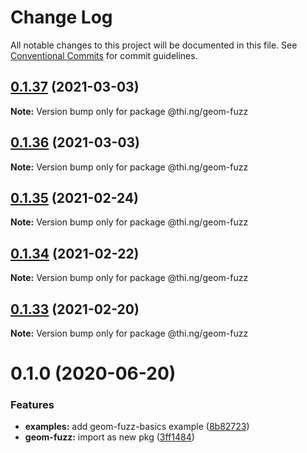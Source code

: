 # Change Log

All notable changes to this project will be documented in this file.
See [Conventional Commits](https://conventionalcommits.org) for commit guidelines.

## [0.1.37](https://github.com/thi-ng/umbrella/compare/@thi.ng/geom-fuzz@0.1.36...@thi.ng/geom-fuzz@0.1.37) (2021-03-03)

**Note:** Version bump only for package @thi.ng/geom-fuzz





## [0.1.36](https://github.com/thi-ng/umbrella/compare/@thi.ng/geom-fuzz@0.1.35...@thi.ng/geom-fuzz@0.1.36) (2021-03-03)

**Note:** Version bump only for package @thi.ng/geom-fuzz





## [0.1.35](https://github.com/thi-ng/umbrella/compare/@thi.ng/geom-fuzz@0.1.34...@thi.ng/geom-fuzz@0.1.35) (2021-02-24)

**Note:** Version bump only for package @thi.ng/geom-fuzz





## [0.1.34](https://github.com/thi-ng/umbrella/compare/@thi.ng/geom-fuzz@0.1.33...@thi.ng/geom-fuzz@0.1.34) (2021-02-22)

**Note:** Version bump only for package @thi.ng/geom-fuzz





## [0.1.33](https://github.com/thi-ng/umbrella/compare/@thi.ng/geom-fuzz@0.1.32...@thi.ng/geom-fuzz@0.1.33) (2021-02-20)

**Note:** Version bump only for package @thi.ng/geom-fuzz





# 0.1.0 (2020-06-20)


### Features

* **examples:** add geom-fuzz-basics example ([8b82723](https://github.com/thi-ng/umbrella/commit/8b82723c3708c78d5a67376036b661baec8e4ce0))
* **geom-fuzz:** import as new pkg ([3ff1484](https://github.com/thi-ng/umbrella/commit/3ff14848f277bd9dc7b2a009aa0a98d6e1d3df6c))
